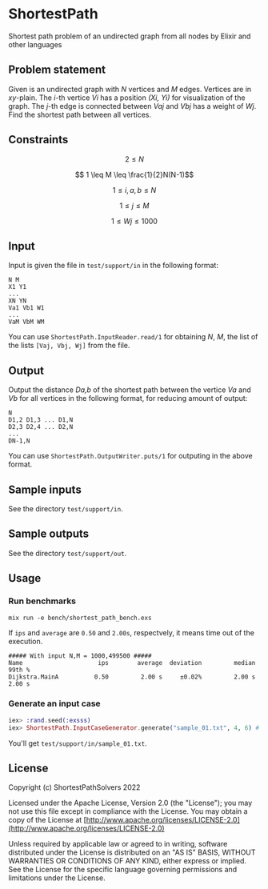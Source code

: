 # ShortestPath

Shortest path problem of an undirected graph from all nodes by Elixir and other languages

## Problem statement

Given is an undirected graph with *N* vertices and *M* edges.
Vertices are in *xy*-plain. 
The *i*-th vertice *Vi* has a position *(Xi, Yi)* for visualization of the graph.
The *j*-th edge is connected between *Vaj* and *Vbj* has a weight of *Wj*.
Find the shortest path between all vertices.

## Constraints

$$ 2 \leq N $$

$$ 1 \leq M \leq \frac{1}{2}N(N-1)$$

$$ 1 \leq i, a, b \leq N$$

$$ 1 \leq j \leq M$$

$$ 1 \leq Wj \leq 1000 $$

## Input

Input is given the file in `test/support/in` in the following format:

```
N M
X1 Y1
...
XN YN
Va1 Vb1 W1
...
VaM VbM WM
```

You can use `ShortestPath.InputReader.read/1` for obtaining $N$, $M$, the list of the lists `[Vaj, Vbj, Wj]` from the file.

## Output

Output the distance *Da,b* of the shortest path between the vertice *Va* and *Vb* for all vertices in the following format, for reducing amount of output:

```
N
D1,2 D1,3 ... D1,N
D2,3 D2,4 ... D2,N
...
DN-1,N
```

You can use `ShortestPath.OutputWriter.puts/1` for outputing in the above format.

## Sample inputs

See the directory `test/support/in`.

## Sample outputs

See the directory `test/support/out`.

## Usage

### Run benchmarks

```
mix run -e bench/shortest_path_bench.exs
```

If `ips` and `average` are `0.50` and `2.00s`, respectvely, it means time out of the execution. 

```
##### With input N,M = 1000,499500 #####
Name                     ips        average  deviation         median         99th %
Dijkstra.MainA          0.50         2.00 s     ±0.02%         2.00 s         2.00 s
```

### Generate an input case

```elixir
iex> :rand.seed(:exsss)
iex> ShortestPath.InputCaseGenerator.generate("sample_01.txt", 4, 6) # file_name, n, m
```

You'll get `test/support/in/sample_01.txt`.

## License

Copyright (c) ShortestPathSolvers 2022 

Licensed under the Apache License, Version 2.0 (the "License");
you may not use this file except in compliance with the License.
You may obtain a copy of the License at [http://www.apache.org/licenses/LICENSE-2.0](http://www.apache.org/licenses/LICENSE-2.0)

Unless required by applicable law or agreed to in writing, software
distributed under the License is distributed on an "AS IS" BASIS,
WITHOUT WARRANTIES OR CONDITIONS OF ANY KIND, either express or implied.
See the License for the specific language governing permissions and
limitations under the License.

